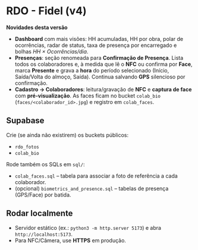 # RDO - Fidel (v4)

**Novidades desta versão**
- **Dashboard** com mais visões: HH acumuladas, HH por obra, polar de ocorrências, radar de status, taxa de presença por encarregado e bolhas *HH × Ocorrências/dia*.
- **Presenças**: seção renomeada para **Confirmação de Presença**. Lista todos os colaboradores e, à medida que lê o **NFC** ou confirma por **Face**, marca **Presente** e grava a **hora** do período selecionado (Início, Saída/Volta do almoço, Saída). Continua salvando **GPS** silencioso por confirmação.
- **Cadastro → Colaboradores**: leitura/gravação de **NFC** e **captura de face** com **pré‑visualização**. As faces ficam no bucket `colab_bio` (`faces/<colaborador_id>.jpg`) e registro em `colab_faces`.

## Supabase
Crie (se ainda não existirem) os buckets públicos:
- `rdo_fotos`
- `colab_bio`

Rode também os SQLs em `sql/`:
- `colab_faces.sql` – tabela para associar a foto de referência a cada colaborador.
- (opcional) `biometrics_and_presence.sql` – tabelas de presença (GPS/Face) por batida.

## Rodar localmente
- Servidor estático (ex.: `python3 -m http.server 5173`) e abra `http://localhost:5173`.
- Para NFC/Câmera, use **HTTPS** em produção.
